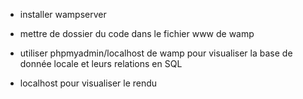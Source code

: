 * installer wampserver 

* mettre de dossier du code dans le fichier www de wamp

* utiliser phpmyadmin/localhost de wamp pour visualiser la base de donnée locale et leurs relations en SQL

* localhost pour visualiser le rendu 

